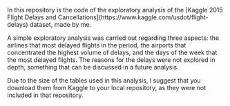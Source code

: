 <p>In this repository is the code of the exploratory analysis of the [Kaggle 2015 Flight Delays and Cancellations](https://www.kaggle.com/usdot/flight-delays) dataset, made by me.</p>

<p>A simple exploratory analysis was carried out regarding three aspects: the airlines that most delayed flights in the period, the airports that concentrated the highest volume of delays, and the days of the week that the most delayed flights. The reasons for the delays were not explored in depth, something that can be discussed in a future analysis.</p>

<p>Due to the size of the tables used in this analysis, I suggest that you download them from Kaggle to your local repository, as they were not included in that repository.</p>
